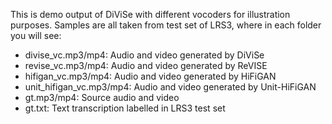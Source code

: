 This is demo output of DiViSe with different vocoders for illustration purposes. Samples are all taken from test set of LRS3, where in each folder you will see:
- divise_vc.mp3/mp4: Audio and video generated by DiViSe
- revise_vc.mp3/mp4: Audio and video generated by ReVISE
- hifigan_vc.mp3/mp4: Audio and video generated by HiFiGAN
- unit_hifigan_vc.mp3/mp4: Audio and video generated by Unit-HiFiGAN
- gt.mp3/mp4: Source audio and video
- gt.txt: Text transcription labelled in LRS3 test set
